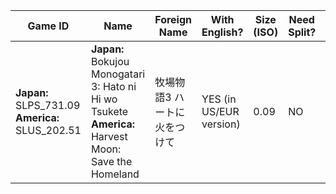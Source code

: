 | Game ID     | Name | Foreign Name | With English? | Size (ISO) | Need Split? | Format | VNC | GSM | Compatible? | Console | Reporter | Notes |
| --- | --- | --- | --- | --- | ---  | ---  | --- | --- | --- | --- | --- | --- |
| **Japan:** SLPS_731.09 <br >**America:** 	SLUS_202.51| **Japan:** Bokujou Monogatari 3: Hato ni Hi wo Tsukete <br >**America:** Harvest Moon: Save the Homeland | 牧場物語3 ハートに火をつけて | YES (in US/EUR version) | 0.09 | NO | CD-BIN | YES | NO | YES | Any Model | Colton Silva |NONE
